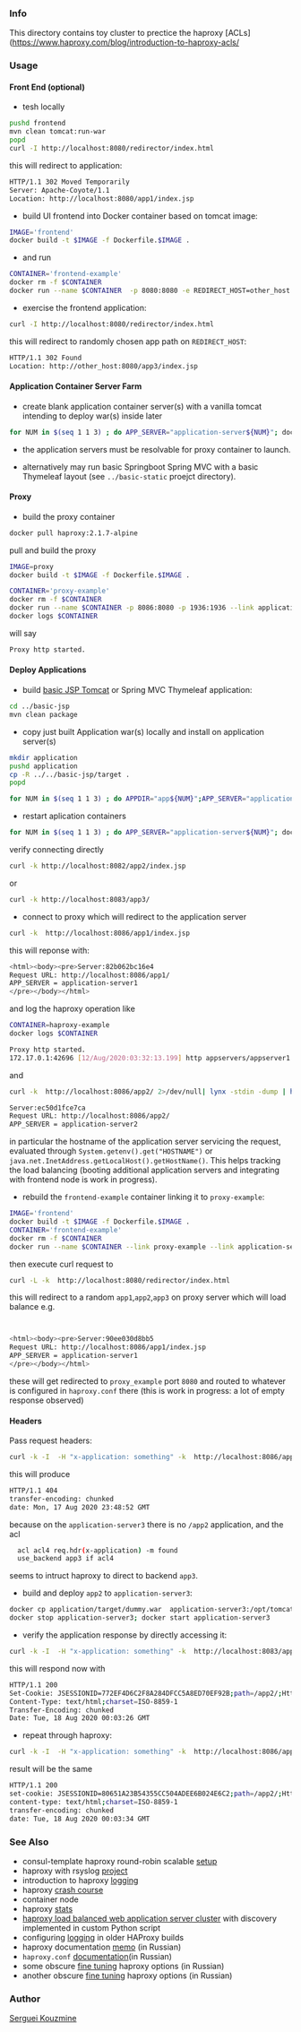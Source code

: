 ### Info
This directory contains toy cluster to prectice the haproxy
[ACLs](https://www.haproxy.com/blog/introduction-to-haproxy-acls/
### Usage
#### Front End (optional)
* tesh locally
```sh
pushd frontend
mvn clean tomcat:run-war
popd
curl -I http://localhost:8080/redirector/index.html
```
this will redirect to application:
```sh
HTTP/1.1 302 Moved Temporarily
Server: Apache-Coyote/1.1
Location: http://localhost:8080/app1/index.jsp
```
* build UI frontend into Docker container based on tomcat image:

```sh
IMAGE='frontend'
docker build -t $IMAGE -f Dockerfile.$IMAGE .
```
* and run
```sh
CONTAINER='frontend-example'
docker rm -f $CONTAINER
docker run --name $CONTAINER  -p 8080:8080 -e REDIRECT_HOST=other_host -d $IMAGE
```
* exercise  the frontend application:
```sh
curl -I http://localhost:8080/redirector/index.html
```
this will redirect to randomly chosen app path on `REDIRECT_HOST`:
```sh
HTTP/1.1 302 Found
Location: http://other_host:8080/app3/index.jsp
```
#### Application Container Server Farm
* create blank application container server(s) with a vanilla tomcat intending to deploy war(s) inside later
```sh
for NUM in $(seq 1 1 3) ; do APP_SERVER="application-server${NUM}"; docker container stop $APP_SERVER;  docker container rm -f $APP_SERVER; docker run -p 808${NUM}:8080 -d --env "APP_SERVER=${APP_SERVER}" --name $APP_SERVER davidcaste/alpine-tomcat /opt/tomcat/bin/catalina.sh run ; done
```
- the application servers must be resolvable for proxy container to launch.
* alternatively may run basic Springboot Spring MVC with a basic Thymeleaf layout (see `../basic-static` proejct directory).


#### Proxy
* build the proxy container
```sh
docker pull haproxy:2.1.7-alpine
```
pull and build the proxy
```sh
IMAGE=proxy
docker build -t $IMAGE -f Dockerfile.$IMAGE .
```
```sh
CONTAINER='proxy-example'
docker rm -f $CONTAINER
docker run --name $CONTAINER -p 8086:8080 -p 1936:1936 --link application-server1 --link application-server2 --link application-server3 -v $(pwd)/haproxy.cfg:/usr/local/etc/haproxy/haproxy.cfg:ro -d $IMAGE
docker logs $CONTAINER
```
will say
```sh
Proxy http started.
```	
#### Deploy Applications
* build [basic JSP Tomcat]() or Spring MVC Thymeleaf application:
```sh
cd ../basic-jsp 
mvn clean package
```
* copy just built Application war(s) locally and install on application server(s)
```sh
mkdir application
pushd application
cp -R ../../basic-jsp/target .
popd
```
```sh
for NUM in $(seq 1 1 3) ; do APPDIR="app${NUM}";APP_SERVER="application-server${NUM}"; docker cp application/target/dummy.war $APP_SERVER:/opt/tomcat/webapps/${APPDIR}.war ; done
```
* restart aplication containers
```sh
for NUM in $(seq 1 1 3) ; do APP_SERVER="application-server${NUM}"; docker stop $APP_SERVER; docker start $APP_SERVER; done
```

verify connecting directly

```sh
curl -k http://localhost:8082/app2/index.jsp
```
or
```sh
curl -k http://localhost:8083/app3/
```

* connect to proxy which will redirect to the application server
```sh
curl -k  http://localhost:8086/app1/index.jsp
```

this will reponse with:


```sh
<html><body><pre>Server:82b062bc16e4
Request URL: http://localhost:8086/app1/
APP_SERVER = application-server1
</pre></body></html>
```
and log the haproxy operation like
```sh
CONTAINER=haproxy-example
docker logs $CONTAINER
```
```sh
Proxy http started.
172.17.0.1:42696 [12/Aug/2020:03:32:13.199] http appservers/appserver1 0/0/0/5/5 200 350 - - ---- 1/1/0/0/0 0/0 "GET /app1/index.jsp HTTP/1.1"
```
and
```sh
curl -k  http://localhost:8086/app2/ 2>/dev/null| lynx -stdin -dump | head -10
```

```sh
Server:ec50d1fce7ca
Request URL: http://localhost:8086/app2/
APP_SERVER = application-server2
```
in particular the hostname of the application server servicing the request,
evaluated through `System.getenv().get("HOSTNAME")` or
`java.net.InetAddress.getLocalHost().getHostName()`. This helps tracking the load balancing (booting additional application servers and integrating with frontend node is work in progress).


* rebuild the `frontend-example` container linking it to `proxy-example`:
```sh
IMAGE='frontend'
docker build -t $IMAGE -f Dockerfile.$IMAGE .
CONTAINER='frontend-example'
docker rm -f $CONTAINER
docker run --name $CONTAINER --link proxy-example --link application-server1 --link application-server2 --link application-server3 -p 8080:8080 -e REDIRECT_HOST=localhost -e REDIRECT_PORT=8086 -d $IMAGE
```
then execute curl request to
```sh
curl -L -k  http://localhost:8080/redirector/index.html
```
this will redirect to a random `app1`,`app2`,`app3` on proxy server which will load balance e.g.
```sh


<html><body><pre>Server:90ee030d8bb5
Request URL: http://localhost:8086/app1/index.jsp
APP_SERVER = application-server1
</pre></body></html>

```
these will get redirected to `proxy_example` port `8080` and routed to whatever is configured in `haproxy.conf` there
(this is work in progress:  a lot of empty response observed)

#### Headers
Pass request headers:
```sh
curl -k -I  -H "x-application: something" -k  http://localhost:8086/app2/index.jsp
```
this will produce
```sh
HTTP/1.1 404
transfer-encoding: chunked
date: Mon, 17 Aug 2020 23:48:52 GMT
```
because on the `application-server3` there is no `/app2` application, and the acl
```sh
  acl acl4 req.hdr(x-application) -m found
  use_backend app3 if acl4
```
seems to intruct haproxy to direct to backend `app3`.
* build and deploy `app2` to `application-server3`:
```sh
docker cp application/target/dummy.war  application-server3:/opt/tomcat/webapps/app2.war
docker stop application-server3; docker start application-server3
```
* verify the application response by directly accessing it:
```sh
curl -k -I  -H "x-application: something" -k  http://localhost:8083/app2/index.jsp
```
this will respond now with
```sh
HTTP/1.1 200
Set-Cookie: JSESSIONID=772EF4D6C2F8A284DFCC5A8ED70EF92B;path=/app2/;HttpOnly
Content-Type: text/html;charset=ISO-8859-1
Transfer-Encoding: chunked
Date: Tue, 18 Aug 2020 00:03:26 GMT
```
* repeat through haproxy:
```sh
curl -k -I  -H "x-application: something" -k  http://localhost:8086/app2/index.jsp
```
result will be the same
```sh
HTTP/1.1 200
set-cookie: JSESSIONID=80651A23B54355CC504ADEE6B024E6C2;path=/app2/;HttpOnly
content-type: text/html;charset=ISO-8859-1
transfer-encoding: chunked
date: Tue, 18 Aug 2020 00:03:34 GMT
```
### See Also
 * consul-template haproxy round-robin scalable [setup](https://github.com/camptocamp/docker-consul-demo)
 * haproxy with rsyslog [project](https://github.com/mminks/haproxy-docker-logging)
 * introduction to haproxy [logging](https://www.haproxy.com/blog/introduction-to-haproxy-logging/)	
 * haproxy [crash course](https://www.youtube.com/watch?v=qYnA2DFEELw)
 * container node [](https://github.com/andrewmunsell/haproxy-ui)
 * haproxy [stats](https://www.haproxy.com/blog/exploring-the-haproxy-stats-page/)
 * [haproxy load balanced web application server cluster](https://github.com/ianblenke/tutum-docker-clusterproxy) with discovery implemented in custom Python script
 * configuring [logging](https://stackoverflow.com/questions/44137797/how-to-get-logs-in-a-haproxy1-5-alpine-docker-container) in older HAProxy builds
 * haproxy documentation [memo](https://habr.com/ru/company/ostrovok/blog/438966/) (in Russian)
 * `haproxy.conf` [documentation](https://habr.com/ru/sandbox/34354/)(in Russian)
 * some obscure [fine tuning](https://habr.com/ru/company/ostrovok/blog/438966/) haproxy options (in Russian)
 * another obscure [fine tuning](https://habr.com/ru/company/ostrovok/blog/436992/) haproxy options (in Russian)
### Author
[Serguei Kouzmine](kouzmine_serguei@yahoo.com)

